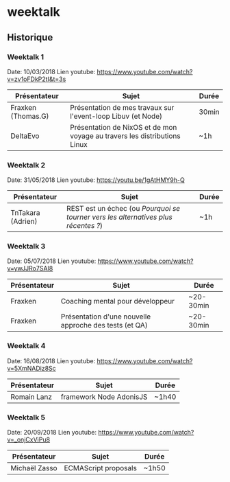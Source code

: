 # weektalk

## Historique

### Weektalk 1
Date: 10/03/2018
Lien youtube: https://www.youtube.com/watch?v=zv1oFDkP2tI&t=3s

| Présentateur | Sujet | Durée |
| --- | --- | --- |
| Fraxken (Thomas.G) | Présentation de mes travaux sur l'event-loop Libuv (et Node) | 30min |
| DeltaEvo | Présentation de NixOS et de mon voyage au travers les distributions Linux | ~1h |

### Weektalk 2
Date: 31/05/2018
Lien youtube: https://youtu.be/1gAtHMY9h-Q

| Présentateur | Sujet | Durée |
| --- | --- | --- |
| TnTakara (Adrien) | REST est un échec (ou *Pourquoi se tourner vers les alternatives plus récentes ?*) | ~1h |

### Weektalk 3
Date: 05/07/2018
Lien youtube: https://www.youtube.com/watch?v=ywJJRo7SAI8

| Présentateur | Sujet | Durée |
| --- | --- | --- |
| Fraxken | Coaching mental pour développeur | ~20-30min |
| Fraxken | Présentation d'une nouvelle approche des tests (et QA) | ~20-30min |

### Weektalk 4
Date: 16/08/2018
Lien youtube: https://www.youtube.com/watch?v=5XmNADiz8Sc

| Présentateur | Sujet | Durée |
| --- | --- | --- |
| Romain Lanz | framework Node AdonisJS | ~1h40 |

### Weektalk 5
Date: 20/09/2018
Lien youtube: https://www.youtube.com/watch?v=_onjCxViPu8

| Présentateur | Sujet | Durée |
| --- | --- | --- |
| Michaël Zasso | ECMAScript proposals | ~1h50 |

